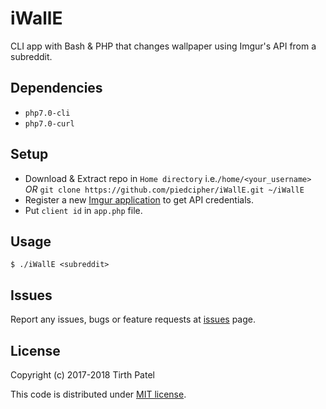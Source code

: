 # iWallE
CLI app with Bash & PHP that changes wallpaper using Imgur's API from a subreddit.


## Dependencies
* ```php7.0-cli```
* ```php7.0-curl```


## Setup
* Download & Extract repo in ```Home directory``` i.e.```/home/<your_username>``` *OR* ```git clone https://github.com/piedcipher/iWallE.git ~/iWallE```
* Register a new [Imgur application](https://api.imgur.com/oauth2/addclient) to get API credentials.
* Put ```client id``` in ```app.php``` file.


## Usage
```$ ./iWallE <subreddit>```


## Issues
Report any issues, bugs or feature requests at [issues](https://github.com/piedcipher/iWallE/issues) page.


## License
Copyright (c) 2017-2018 Tirth Patel

This code is distributed under [MIT license](https://github.com/piedcipher/iWallE/blob/master/LICENSE).
